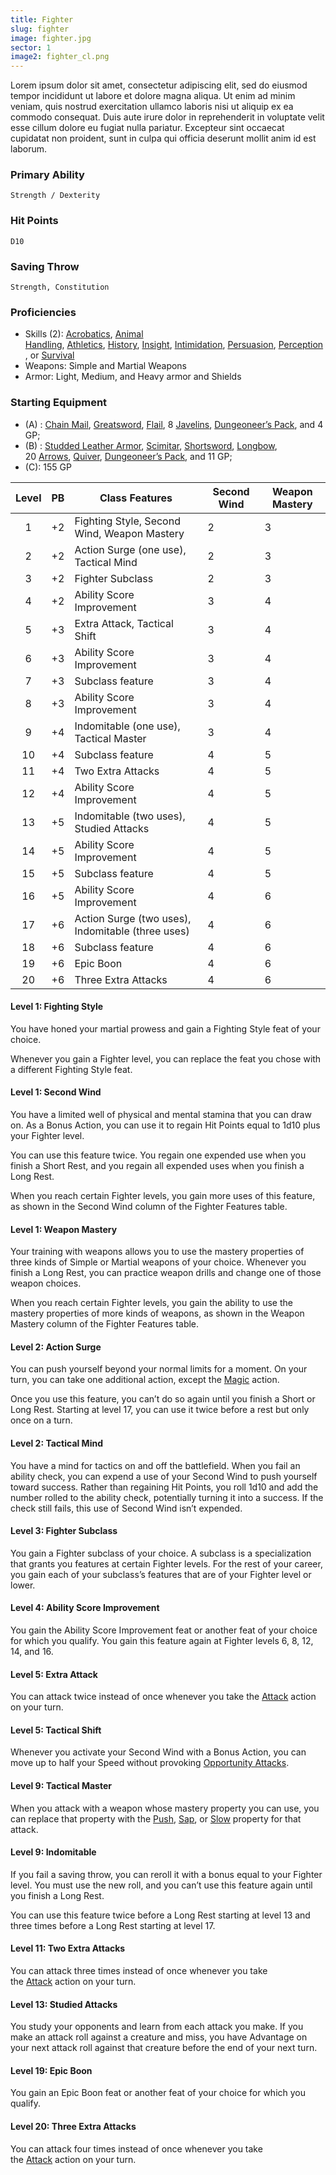 ```yaml
---
title: Fighter
slug: fighter
image: fighter.jpg
sector: 1
image2: fighter_cl.png
---
```

Lorem ipsum dolor sit amet, consectetur adipiscing elit, sed do eiusmod tempor incididunt ut labore et dolore magna aliqua. Ut enim ad minim veniam, quis nostrud exercitation ullamco laboris nisi ut aliquip ex ea commodo consequat. Duis aute irure dolor in reprehenderit in voluptate velit esse cillum dolore eu fugiat nulla pariatur. Excepteur sint occaecat cupidatat non proident, sunt in culpa qui officia deserunt mollit anim id est laborum.

<!-- ### -->
### Primary Ability
	Strength / Dexterity
### Hit Points
	D10
### Saving Throw
	Strength, Constitution
### Proficiencies
- Skills (2): [Acrobatics](https://www.dndbeyond.com/sources/dnd/free-rules/playing-the-game#Skills), [Animal Handling](https://www.dndbeyond.com/sources/dnd/free-rules/playing-the-game#Skills), [Athletics](https://www.dndbeyond.com/sources/dnd/free-rules/playing-the-game#Skills), [History](https://www.dndbeyond.com/sources/dnd/free-rules/playing-the-game#Skills), [Insight](https://www.dndbeyond.com/sources/dnd/free-rules/playing-the-game#Skills), [Intimidation](https://www.dndbeyond.com/sources/dnd/free-rules/playing-the-game#Skills), [Persuasion](https://www.dndbeyond.com/sources/dnd/free-rules/playing-the-game#Skills), [Perception](https://www.dndbeyond.com/sources/dnd/free-rules/playing-the-game#Skills), or [Survival](https://www.dndbeyond.com/sources/dnd/free-rules/playing-the-game#Skills)
- Weapons: Simple and Martial Weapons
- Armor: Light, Medium, and Heavy armor and Shields
### Starting Equipment
- (A) : [Chain Mail](https://www.dndbeyond.com/equipment/16-chain-mail), [Greatsword](https://www.dndbeyond.com/equipment/22-greatsword), [Flail](https://www.dndbeyond.com/equipment/20-flail), 8 [Javelins](https://www.dndbeyond.com/equipment/8-javelin), [Dungeoneer’s Pack](https://www.dndbeyond.com/equipment/525-dungeoneers-pack), and 4 GP;
- (B) : [Studded Leather Armor](https://www.dndbeyond.com/equipment/3-studded-leather), [Scimitar](https://www.dndbeyond.com/equipment/29-scimitar), [Shortsword](https://www.dndbeyond.com/equipment/30-shortsword), [Longbow](https://www.dndbeyond.com/equipment/37-longbow), 20 [Arrows](https://www.dndbeyond.com/equipment/508-arrows), [Quiver](https://www.dndbeyond.com/equipment/407-quiver), [Dungeoneer’s Pack](https://www.dndbeyond.com/equipment/525-dungeoneers-pack), and 11 GP;
- (C): 155 GP
<!-- ### -->

| Level | PB  | Class Features                                    | Second Wind | Weapon Mastery |
| :---: | :-: | ------------------------------------------------- | ----------- | -------------- |
|   1   | +2  | Fighting Style, Second Wind, Weapon Mastery       | 2           | 3              |
|   2   | +2  | Action Surge (one use), Tactical Mind             | 2           | 3              |
|   3   | +2  | Fighter Subclass                                  | 2           | 3              |
|   4   | +2  | Ability Score Improvement                         | 3           | 4              |
|   5   | +3  | Extra Attack, Tactical Shift                      | 3           | 4              |
|   6   | +3  | Ability Score Improvement                         | 3           | 4              |
|   7   | +3  | Subclass feature                                  | 3           | 4              |
|   8   | +3  | Ability Score Improvement                         | 3           | 4              |
|   9   | +4  | Indomitable (one use), Tactical Master            | 3           | 4              |
|  10   | +4  | Subclass feature                                  | 4           | 5              |
|  11   | +4  | Two Extra Attacks                                 | 4           | 5              |
|  12   | +4  | Ability Score Improvement                         | 4           | 5              |
|  13   | +5  | Indomitable (two uses), Studied Attacks           | 4           | 5              |
|  14   | +5  | Ability Score Improvement                         | 4           | 5              |
|  15   | +5  | Subclass feature                                  | 4           | 5              |
|  16   | +5  | Ability Score Improvement                         | 4           | 6              |
|  17   | +6  | Action Surge (two uses), Indomitable (three uses) | 4           | 6              |
|  18   | +6  | Subclass feature                                  | 4           | 6              |
|  19   | +6  | Epic Boon                                         | 4           | 6              |
|  20   | +6  | Three Extra Attacks                               | 4           | 6              |
<!-- ### -->
#### Level 1: Fighting Style

You have honed your martial prowess and gain a Fighting Style feat of your choice.

Whenever you gain a Fighter level, you can replace the feat you chose with a different Fighting Style feat.

#### Level 1: Second Wind

You have a limited well of physical and mental stamina that you can draw on. As a Bonus Action, you can use it to regain Hit Points equal to 1d10 plus your Fighter level.

You can use this feature twice. You regain one expended use when you finish a Short Rest, and you regain all expended uses when you finish a Long Rest.

When you reach certain Fighter levels, you gain more uses of this feature, as shown in the Second Wind column of the Fighter Features table.

#### Level 1: Weapon Mastery

Your training with weapons allows you to use the mastery properties of three kinds of Simple or Martial weapons of your choice. Whenever you finish a Long Rest, you can practice weapon drills and change one of those weapon choices.

When you reach certain Fighter levels, you gain the ability to use the mastery properties of more kinds of weapons, as shown in the Weapon Mastery column of the Fighter Features table.

#### Level 2: Action Surge

You can push yourself beyond your normal limits for a moment. On your turn, you can take one additional action, except the [Magic](https://www.dndbeyond.com/sources/dnd/free-rules/rules-glossary#MagicAction) action.

Once you use this feature, you can’t do so again until you finish a Short or Long Rest. Starting at level 17, you can use it twice before a rest but only once on a turn.

#### Level 2: Tactical Mind

You have a mind for tactics on and off the battlefield. When you fail an ability check, you can expend a use of your Second Wind to push yourself toward success. Rather than regaining Hit Points, you roll 1d10 and add the number rolled to the ability check, potentially turning it into a success. If the check still fails, this use of Second Wind isn’t expended.

#### Level 3: Fighter Subclass

You gain a Fighter subclass of your choice. A subclass is a specialization that grants you features at certain Fighter levels. For the rest of your career, you gain each of your subclass’s features that are of your Fighter level or lower.

#### Level 4: Ability Score Improvement

You gain the Ability Score Improvement feat or another feat of your choice for which you qualify. You gain this feature again at Fighter levels 6, 8, 12, 14, and 16.

#### Level 5: Extra Attack

You can attack twice instead of once whenever you take the [Attack](https://www.dndbeyond.com/sources/dnd/free-rules/rules-glossary#AttackAction) action on your turn.

#### Level 5: Tactical Shift

Whenever you activate your Second Wind with a Bonus Action, you can move up to half your Speed without provoking [Opportunity Attacks](https://www.dndbeyond.com/sources/dnd/free-rules/rules-glossary#OpportunityAttack).

#### Level 9: Tactical Master

When you attack with a weapon whose mastery property you can use, you can replace that property with the [Push](https://www.dndbeyond.com/sources/dnd/free-rules/equipment#Push), [Sap](https://www.dndbeyond.com/sources/dnd/free-rules/equipment#Sap), or [Slow](https://www.dndbeyond.com/sources/dnd/free-rules/equipment#Slow) property for that attack.

#### Level 9: Indomitable

If you fail a saving throw, you can reroll it with a bonus equal to your Fighter level. You must use the new roll, and you can’t use this feature again until you finish a Long Rest.

You can use this feature twice before a Long Rest starting at level 13 and three times before a Long Rest starting at level 17.

#### Level 11: Two Extra Attacks

You can attack three times instead of once whenever you take the [Attack](https://www.dndbeyond.com/sources/dnd/free-rules/rules-glossary#AttackAction) action on your turn.

#### Level 13: Studied Attacks

You study your opponents and learn from each attack you make. If you make an attack roll against a creature and miss, you have Advantage on your next attack roll against that creature before the end of your next turn.

#### Level 19: Epic Boon

You gain an Epic Boon feat or another feat of your choice for which you qualify.

#### Level 20: Three Extra Attacks

You can attack four times instead of once whenever you take the [Attack](https://www.dndbeyond.com/sources/dnd/free-rules/rules-glossary#AttackAction) action on your turn.